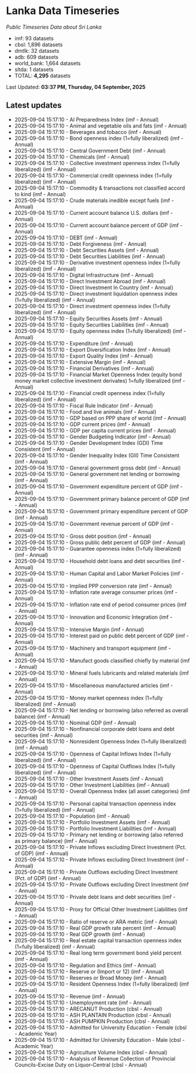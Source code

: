 # Lanka Data Timeseries
*Public Timeseries Data about Sri Lanka*

* imf: 93 datasets
* cbsl: 1,896 datasets
* dmtlk: 32 datasets
* adb: 609 datasets
* world_bank: 1,664 datasets
* sltda: 1 datasets
* TOTAL: **4,295** datasets

Last Updated: **03:37 PM, Thursday, 04 September, 2025**

## Latest updates

* 2025-09-04 15:17:10 - AI Preparedness Index (imf - Annual)
* 2025-09-04 15:17:10 - Animal and vegetable oils and fats (imf - Annual)
* 2025-09-04 15:17:10 - Beverages and tobacco (imf - Annual)
* 2025-09-04 15:17:10 - Bond openness index (1=fully liberalized) (imf - Annual)
* 2025-09-04 15:17:10 - Central Government Debt (imf - Annual)
* 2025-09-04 15:17:10 - Chemicals (imf - Annual)
* 2025-09-04 15:17:10 - Collective investment openness index (1=fully liberalized) (imf - Annual)
* 2025-09-04 15:17:10 - Commercial credit openness index (1=fully liberalized) (imf - Annual)
* 2025-09-04 15:17:10 - Commodity & transactions not classified accord to kind (imf - Annual)
* 2025-09-04 15:17:10 - Crude materials inedible except fuels (imf - Annual)
* 2025-09-04 15:17:10 - Current account balance U.S. dollars (imf - Annual)
* 2025-09-04 15:17:10 - Current account balance percent of GDP (imf - Annual)
* 2025-09-04 15:17:10 - DEBT (imf - Annual)
* 2025-09-04 15:17:10 - Debt Forgiveness (imf - Annual)
* 2025-09-04 15:17:10 - Debt Securities Assets (imf - Annual)
* 2025-09-04 15:17:10 - Debt Securities Liabilities (imf - Annual)
* 2025-09-04 15:17:10 - Derivative investment openness index (1=fully liberalized) (imf - Annual)
* 2025-09-04 15:17:10 - Digital Infrastructure (imf - Annual)
* 2025-09-04 15:17:10 - Direct Investment Abroad (imf - Annual)
* 2025-09-04 15:17:10 - Direct Investment In Country (imf - Annual)
* 2025-09-04 15:17:10 - Direct investment liquidation openness index (1=fully liberalized) (imf - Annual)
* 2025-09-04 15:17:10 - Direct investment openness index (1=fully liberalized) (imf - Annual)
* 2025-09-04 15:17:10 - Equity Securities Assets (imf - Annual)
* 2025-09-04 15:17:10 - Equity Securities Liabilities (imf - Annual)
* 2025-09-04 15:17:10 - Equity openness index (1=fully liberalized) (imf - Annual)
* 2025-09-04 15:17:10 - Expenditure (imf - Annual)
* 2025-09-04 15:17:10 - Export Diversification Index (imf - Annual)
* 2025-09-04 15:17:10 - Export Quality Index (imf - Annual)
* 2025-09-04 15:17:10 - Extensive Margin (imf - Annual)
* 2025-09-04 15:17:10 - Financial Derivatives (imf - Annual)
* 2025-09-04 15:17:10 - Financial Market Openness Index (equity bond money market collective investment derivates) 1=fully liberalized (imf - Annual)
* 2025-09-04 15:17:10 - Financial credit openness index (1=fully liberalized) (imf - Annual)
* 2025-09-04 15:17:10 - Fiscal Rule Indicator (imf - Annual)
* 2025-09-04 15:17:10 - Food and live animals (imf - Annual)
* 2025-09-04 15:17:10 - GDP based on PPP share of world (imf - Annual)
* 2025-09-04 15:17:10 - GDP current prices (imf - Annual)
* 2025-09-04 15:17:10 - GDP per capita current prices (imf - Annual)
* 2025-09-04 15:17:10 - Gender Budgeting Indicator (imf - Annual)
* 2025-09-04 15:17:10 - Gender Development Index (GDI) Time Consistent (imf - Annual)
* 2025-09-04 15:17:10 - Gender Inequality Index (GII) Time Consistent (imf - Annual)
* 2025-09-04 15:17:10 - General government gross debt (imf - Annual)
* 2025-09-04 15:17:10 - General government net lending or borrowing (imf - Annual)
* 2025-09-04 15:17:10 - Government expenditure percent of GDP (imf - Annual)
* 2025-09-04 15:17:10 - Government primary balance percent of GDP (imf - Annual)
* 2025-09-04 15:17:10 - Government primary expenditure percent of GDP (imf - Annual)
* 2025-09-04 15:17:10 - Government revenue percent of GDP (imf - Annual)
* 2025-09-04 15:17:10 - Gross debt position (imf - Annual)
* 2025-09-04 15:17:10 - Gross public debt percent of GDP (imf - Annual)
* 2025-09-04 15:17:10 - Guarantee openness index (1=fully liberalized) (imf - Annual)
* 2025-09-04 15:17:10 - Household debt loans and debt securities (imf - Annual)
* 2025-09-04 15:17:10 - Human Capital and Labor Market Policies (imf - Annual)
* 2025-09-04 15:17:10 - Implied PPP conversion rate (imf - Annual)
* 2025-09-04 15:17:10 - Inflation rate average consumer prices (imf - Annual)
* 2025-09-04 15:17:10 - Inflation rate end of period consumer prices (imf - Annual)
* 2025-09-04 15:17:10 - Innovation and Economic Integration (imf - Annual)
* 2025-09-04 15:17:10 - Intensive Margin (imf - Annual)
* 2025-09-04 15:17:10 - Interest paid on public debt percent of GDP (imf - Annual)
* 2025-09-04 15:17:10 - Machinery and transport equipment (imf - Annual)
* 2025-09-04 15:17:10 - Manufact goods classified chiefly by material (imf - Annual)
* 2025-09-04 15:17:10 - Mineral fuels lubricants and related materials (imf - Annual)
* 2025-09-04 15:17:10 - Miscellaneous manufactured articles (imf - Annual)
* 2025-09-04 15:17:10 - Money market openness index (1=fully liberalized) (imf - Annual)
* 2025-09-04 15:17:10 - Net lending or borrowing (also referred as overall balance) (imf - Annual)
* 2025-09-04 15:17:10 - Nominal GDP (imf - Annual)
* 2025-09-04 15:17:10 - Nonfinancial corporate debt loans and debt securities (imf - Annual)
* 2025-09-04 15:17:10 - Nonresident Openness Index (1=fully liberalized) (imf - Annual)
* 2025-09-04 15:17:10 - Openness of Capital Inflows Index (1=fully liberalized) (imf - Annual)
* 2025-09-04 15:17:10 - Openness of Capital Outflows Index (1=fully liberalized) (imf - Annual)
* 2025-09-04 15:17:10 - Other Investment Assets (imf - Annual)
* 2025-09-04 15:17:10 - Other Investment Liabilities (imf - Annual)
* 2025-09-04 15:17:10 - Overall Openness Index (all asset categories) (imf - Annual)
* 2025-09-04 15:17:10 - Personal capital transaction openness index (1=fully liberalized) (imf - Annual)
* 2025-09-04 15:17:10 - Population (imf - Annual)
* 2025-09-04 15:17:10 - Portfolio Investment Assets (imf - Annual)
* 2025-09-04 15:17:10 - Portfolio Investment Liabilities (imf - Annual)
* 2025-09-04 15:17:10 - Primary net lending or borrowing (also referred as primary balance) (imf - Annual)
* 2025-09-04 15:17:10 - Private Inflows excluding Direct Investment (Pct. of GDP) (imf - Annual)
* 2025-09-04 15:17:10 - Private Inflows excluding Direct Investment (imf - Annual)
* 2025-09-04 15:17:10 - Private Outflows excluding Direct Investment (Pct. of GDP) (imf - Annual)
* 2025-09-04 15:17:10 - Private Outflows excluding Direct Investment (imf - Annual)
* 2025-09-04 15:17:10 - Private debt loans and debt securities (imf - Annual)
* 2025-09-04 15:17:10 - Proxy for Official Other Investment Liabilities (imf - Annual)
* 2025-09-04 15:17:10 - Ratio of reserve or ARA metric (imf - Annual)
* 2025-09-04 15:17:10 - Real GDP growth rate percent (imf - Annual)
* 2025-09-04 15:17:10 - Real GDP growth (imf - Annual)
* 2025-09-04 15:17:10 - Real estate capital transaction openness index (1=fully liberalized) (imf - Annual)
* 2025-09-04 15:17:10 - Real long term government bond yield percent (imf - Annual)
* 2025-09-04 15:17:10 - Regulation and Ethics (imf - Annual)
* 2025-09-04 15:17:10 - Reserve or (Import or 12) (imf - Annual)
* 2025-09-04 15:17:10 - Reserves or Broad Money (imf - Annual)
* 2025-09-04 15:17:10 - Resident Openness Index (1=fully liberalized) (imf - Annual)
* 2025-09-04 15:17:10 - Revenue (imf - Annual)
* 2025-09-04 15:17:10 - Unemployment rate (imf - Annual)
* 2025-09-04 15:17:10 - ARECANUT Production (cbsl - Annual)
* 2025-09-04 15:17:10 - ASH PLANTAIN Production (cbsl - Annual)
* 2025-09-04 15:17:10 - ASH PUMPKIN Production (cbsl - Annual)
* 2025-09-04 15:17:10 - Admitted for University Education - Female (cbsl - Academic Year)
* 2025-09-04 15:17:10 - Admitted for University Education - Male (cbsl - Academic Year)
* 2025-09-04 15:17:10 - Agriculture Volume Index (cbsl - Annual)
* 2025-09-04 15:17:10 - Analysis of Revenue Collection of Provincial Councils-Excise Duty on Liquor-Central (cbsl - Annual)